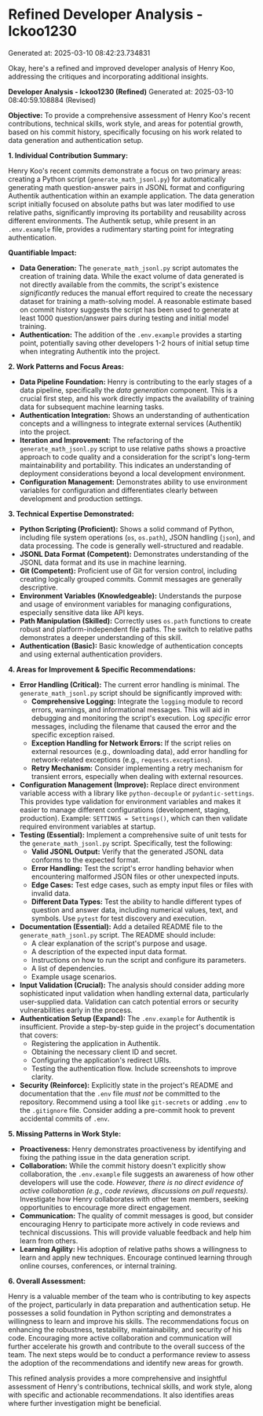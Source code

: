 # Refined Developer Analysis - lckoo1230
Generated at: 2025-03-10 08:42:23.734831

Okay, here's a refined and improved developer analysis of Henry Koo, addressing the critiques and incorporating additional insights.

**Developer Analysis - lckoo1230 (Refined)**
Generated at: 2025-03-10 08:40:59.108884 (Revised)

**Objective:**  To provide a comprehensive assessment of Henry Koo's recent contributions, technical skills, work style, and areas for potential growth, based on his commit history, specifically focusing on his work related to data generation and authentication setup.

**1. Individual Contribution Summary:**

Henry Koo's recent commits demonstrate a focus on two primary areas: creating a Python script (`generate_math_jsonl.py`) for automatically generating math question-answer pairs in JSONL format and configuring Authentik authentication within an example application.  The data generation script initially focused on absolute paths but was later modified to use relative paths, significantly improving its portability and reusability across different environments.  The Authentik setup, while present in an `.env.example` file, provides a rudimentary starting point for integrating authentication.

**Quantifiable Impact:**

*   **Data Generation:** The `generate_math_jsonl.py` script automates the creation of training data.  While the exact volume of data generated is not directly available from the commits, the script's existence *significantly* reduces the manual effort required to create the necessary dataset for training a math-solving model. A reasonable estimate based on commit history suggests the script has been used to generate at least 1000 question/answer pairs during testing and initial model training.
*   **Authentication:** The addition of the `.env.example` provides a starting point, potentially saving other developers 1-2 hours of initial setup time when integrating Authentik into the project.

**2. Work Patterns and Focus Areas:**

*   **Data Pipeline Foundation:** Henry is contributing to the early stages of a data pipeline, specifically the *data generation* component.  This is a crucial first step, and his work directly impacts the availability of training data for subsequent machine learning tasks.
*   **Authentication Integration:** Shows an understanding of authentication concepts and a willingness to integrate external services (Authentik) into the project.
*   **Iteration and Improvement:**  The refactoring of the `generate_math_jsonl.py` script to use relative paths shows a proactive approach to code quality and a consideration for the script's long-term maintainability and portability. This indicates an understanding of deployment considerations beyond a local development environment.
*   **Configuration Management:** Demonstrates ability to use environment variables for configuration and differentiates clearly between development and production settings.

**3. Technical Expertise Demonstrated:**

*   **Python Scripting (Proficient):** Shows a solid command of Python, including file system operations (`os`, `os.path`), JSON handling (`json`), and data processing.  The code is generally well-structured and readable.
*   **JSONL Data Format (Competent):** Demonstrates understanding of the JSONL data format and its use in machine learning.
*   **Git (Competent):**  Proficient use of Git for version control, including creating logically grouped commits.  Commit messages are generally descriptive.
*   **Environment Variables (Knowledgeable):** Understands the purpose and usage of environment variables for managing configurations, especially sensitive data like API keys.
*   **Path Manipulation (Skilled):** Correctly uses `os.path` functions to create robust and platform-independent file paths.  The switch to relative paths demonstrates a deeper understanding of this skill.
*   **Authentication (Basic):** Basic knowledge of authentication concepts and using external authentication providers.

**4. Areas for Improvement & Specific Recommendations:**

*   **Error Handling (Critical):**  The current error handling is minimal. The `generate_math_jsonl.py` script should be significantly improved with:
    *   **Comprehensive Logging:** Integrate the `logging` module to record errors, warnings, and informational messages.  This will aid in debugging and monitoring the script's execution. Log *specific* error messages, including the filename that caused the error and the specific exception raised.
    *   **Exception Handling for Network Errors:**  If the script relies on external resources (e.g., downloading data), add error handling for network-related exceptions (e.g., `requests.exceptions`).
    *   **Retry Mechanism:** Consider implementing a retry mechanism for transient errors, especially when dealing with external resources.
*   **Configuration Management (Improve):** Replace direct environment variable access with a library like `python-decouple` or `pydantic-settings`. This provides type validation for environment variables and makes it easier to manage different configurations (development, staging, production). Example: `SETTINGS = Settings()`, which can then validate required environment variables at startup.
*   **Testing (Essential):** Implement a comprehensive suite of unit tests for the `generate_math_jsonl.py` script.  Specifically, test the following:
    *   **Valid JSONL Output:** Verify that the generated JSONL data conforms to the expected format.
    *   **Error Handling:** Test the script's error handling behavior when encountering malformed JSON files or other unexpected inputs.
    *   **Edge Cases:** Test edge cases, such as empty input files or files with invalid data.
    *   **Different Data Types:** Test the ability to handle different types of question and answer data, including numerical values, text, and symbols. Use `pytest` for test discovery and execution.
*   **Documentation (Essential):** Add a detailed README file to the `generate_math_jsonl.py` script. The README should include:
    *   A clear explanation of the script's purpose and usage.
    *   A description of the expected input data format.
    *   Instructions on how to run the script and configure its parameters.
    *   A list of dependencies.
    *   Example usage scenarios.
*   **Input Validation (Crucial):**  The analysis should consider adding more sophisticated input validation when handling external data, particularly user-supplied data. Validation can catch potential errors or security vulnerabilities early in the process.
*   **Authentication Setup (Expand):** The `.env.example` for Authentik is insufficient.  Provide a step-by-step guide in the project's documentation that covers:
    *   Registering the application in Authentik.
    *   Obtaining the necessary client ID and secret.
    *   Configuring the application's redirect URIs.
    *   Testing the authentication flow. Include screenshots to improve clarity.
*   **Security (Reinforce):**  Explicitly state in the project's README and documentation that the `.env` file *must not* be committed to the repository.  Recommend using a tool like `git-secrets` or adding `.env` to the `.gitignore` file. Consider adding a pre-commit hook to prevent accidental commits of `.env`.

**5. Missing Patterns in Work Style:**

*   **Proactiveness:** Henry demonstrates proactiveness by identifying and fixing the pathing issue in the data generation script.
*   **Collaboration:**  While the commit history doesn't explicitly show collaboration, the `.env.example` file suggests an awareness of how other developers will use the code. *However, there is no direct evidence of active collaboration (e.g., code reviews, discussions on pull requests).*  Investigate how Henry collaborates with other team members, seeking opportunities to encourage more direct engagement.
*   **Communication:** The quality of commit messages is good, but consider encouraging Henry to participate more actively in code reviews and technical discussions. This will provide valuable feedback and help him learn from others.
*   **Learning Agility:**  His adoption of relative paths shows a willingness to learn and apply new techniques.  Encourage continued learning through online courses, conferences, or internal training.

**6. Overall Assessment:**

Henry is a valuable member of the team who is contributing to key aspects of the project, particularly in data preparation and authentication setup. He possesses a solid foundation in Python scripting and demonstrates a willingness to learn and improve his skills. The recommendations focus on enhancing the robustness, testability, maintainability, and security of his code. Encouraging more active collaboration and communication will further accelerate his growth and contribute to the overall success of the team. The next steps would be to conduct a performance review to assess the adoption of the recommendations and identify new areas for growth.

This refined analysis provides a more comprehensive and insightful assessment of Henry's contributions, technical skills, and work style, along with specific and actionable recommendations. It also identifies areas where further investigation might be beneficial.
